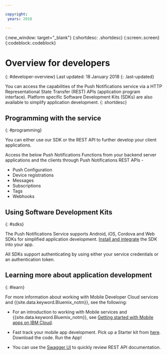 ```yaml
---

copyright:
 years: 2018

---
```


{:new_window: target="_blank"}
{:shortdesc: .shortdesc}
{:screen:.screen}
{:codeblock:.codeblock}

# Overview for developers
{: #developer-overview}
Last updated: 18 January 2018
{: .last-updated}

You can access the capabilities of the Push Notifications service via a HTTP Representational State Transfer (REST) APIs (application program interface). Platform specific Software Development Kits (SDKs) are also available to simplify application development.
{: shortdesc}

## Programming with the service
{: #programming}

You can either use our SDK or the REST API to further develop your client applications.

Access the below Push Notifications Functions from your backend server applications and the clients through Push Notifications REST APIs -

 - Push Configuration
 - Device registrations
 - Messages
 - Subscriptions
 - Tags
 - Webhooks


## Using Software Development Kits
{: #sdks}

The Push Notifications Service supports Android, iOS, Cordova and Web SDKs for simplified application development. [Install and integrate](install-sdk.html) the SDK into your app. 

All SDKs support authenticating by using either your service credentials or an authentication token.

## Learning more about application development
{: #learn}

For more information about working with Mobile Developer Cloud services and {{site.data.keyword.Bluemix_notm}}, see the following:

-   For an introduction to working with Mobile services and {{site.data.keyword.Bluemix_notm}}, see [Getting started with Mobile apps on IBM Cloud](/docs/services/mobile/index.html).

-   Fast track your mobile app development. Pick up a Starter kit from [here](https://console.bluemix.net/developer/mobile/dashboard). Download the code. Run the App!

-	You can use the [Swagger UI](https://imfpush.{DomainName}/imfpush/) to quickly review REST API documentation.